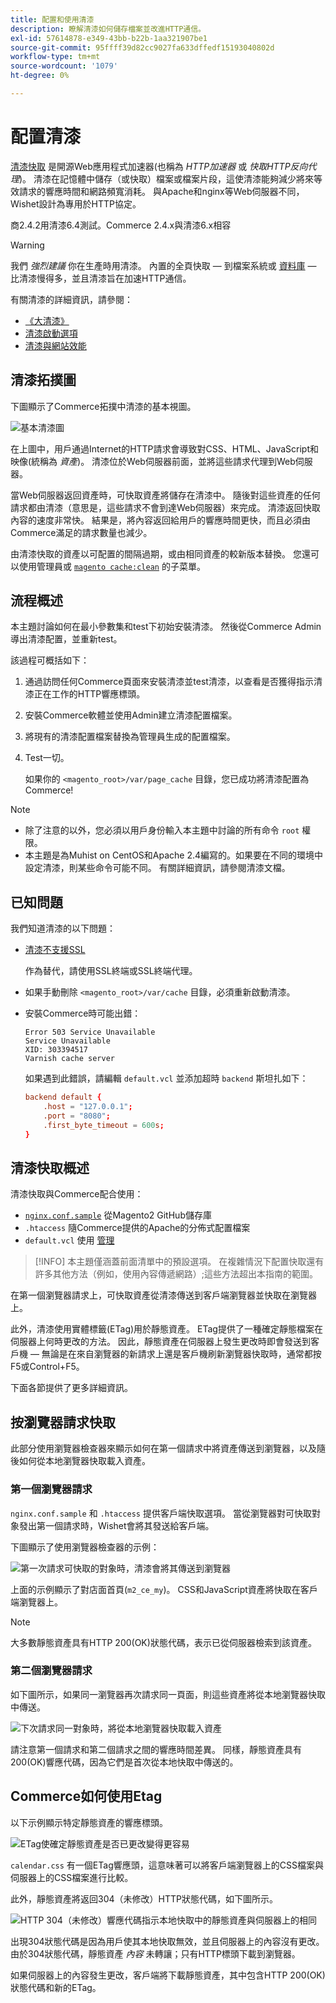 ```yaml
---
title: 配置和使用清漆
description: 瞭解清漆如何儲存檔案並改進HTTP通信。
exl-id: 57614878-e349-43bb-b22b-1aa321907be1
source-git-commit: 95ffff39d82cc9027fa633dffedf15193040802d
workflow-type: tm+mt
source-wordcount: '1079'
ht-degree: 0%

---
```


# 配置清漆

[清漆快取] 是開源Web應用程式加速器(也稱為 _HTTP加速器_ 或 _快取HTTP反向代理_)。 清漆在記憶體中儲存（或快取）檔案或檔案片段，這使清漆能夠減少將來等效請求的響應時間和網路頻寬消耗。 與Apache和nginx等Web伺服器不同，Wishet設計為專用於HTTP協定。

商2.4.2用清漆6.4測試。Commerce 2.4.x與清漆6.x相容

>[!WARNING]
>
>我們 _強烈建議_ 你在生產時用清漆。 內置的全頁快取 — 到檔案系統或 [資料庫] — 比清漆慢得多，並且清漆旨在加速HTTP通信。

有關清漆的詳細資訊，請參閱：

- [《大清漆》]
- [清漆啟動選項]
- [清漆與網站效能]

## 清漆拓撲圖

下圖顯示了Commerce拓撲中清漆的基本視圖。

![基本清漆圖](../../assets/configuration/varnish-basic.png)

在上圖中，用戶通過Internet的HTTP請求會導致對CSS、HTML、JavaScript和映像(統稱為 _資產_)。 清漆位於Web伺服器前面，並將這些請求代理到Web伺服器。

當Web伺服器返回資產時，可快取資產將儲存在清漆中。 隨後對這些資產的任何請求都由清漆（意思是，這些請求不會到達Web伺服器）來完成。 清漆返回快取內容的速度非常快。 結果是，將內容返回給用戶的響應時間更快，而且必須由Commerce滿足的請求數量也減少。

由清漆快取的資產以可配置的間隔過期，或由相同資產的較新版本替換。 您還可以使用管理員或 [`magento cache:clean`](../cli/manage-cache.md#clean-and-flush-cache-types) 的子菜單。

## 流程概述

本主題討論如何在最小參數集和test下初始安裝清漆。 然後從Commerce Admin導出清漆配置，並重新test。

該過程可概括如下：

1. 通過訪問任何Commerce頁面來安裝清漆並test清漆，以查看是否獲得指示清漆正在工作的HTTP響應標頭。
1. 安裝Commerce軟體並使用Admin建立清漆配置檔案。
1. 將現有的清漆配置檔案替換為管理員生成的配置檔案。
1. Test一切。

   如果你的 `<magento_root>/var/page_cache` 目錄，您已成功將清漆配置為Commerce!

>[!NOTE]
- 除了注意的以外，您必須以用戶身份輸入本主題中討論的所有命令 `root` 權限。
- 本主題是為Muhist on CentOS和Apache 2.4編寫的。如果要在不同的環境中設定清漆，則某些命令可能不同。 有關詳細資訊，請參閱清漆文檔。


## 已知問題

我們知道清漆的以下問題：

- [清漆不支援SSL]

   作為替代，請使用SSL終端或SSL終端代理。

- 如果手動刪除 `<magento_root>/var/cache` 目錄，必須重新啟動清漆。

- 安裝Commerce時可能出錯：

   ```terminal
   Error 503 Service Unavailable
   Service Unavailable
   XID: 303394517
   Varnish cache server
   ```

   如果遇到此錯誤，請編輯 `default.vcl` 並添加超時 `backend` 斯坦扎如下：

   ```conf
   backend default {
       .host = "127.0.0.1";
       .port = "8080";
       .first_byte_timeout = 600s;
   }
   ```

## 清漆快取概述

清漆快取與Commerce配合使用：

- [`nginx.conf.sample`](https://github.com/magento/magento2/blob/2.4/nginx.conf.sample) 從Magento2 GitHub儲存庫
- `.htaccess` 隨Commerce提供的Apache的分佈式配置檔案
- `default.vcl` 使用 [管理](../cache/configure-varnish-commerce.md)

>[!INFO]
本主題僅涵蓋前面清單中的預設選項。 在複雜情況下配置快取還有許多其他方法（例如，使用內容傳遞網路）;這些方法超出本指南的範圍。

在第一個瀏覽器請求上，可快取資產從清漆傳送到客戶端瀏覽器並快取在瀏覽器上。

此外，清漆使用實體標籤(ETag)用於靜態資產。 ETag提供了一種確定靜態檔案在伺服器上何時更改的方法。 因此，靜態資產在伺服器上發生更改時即會發送到客戶機 — 無論是在來自瀏覽器的新請求上還是客戶機刷新瀏覽器快取時，通常都按F5或Control+F5。

下面各節提供了更多詳細資訊。

## 按瀏覽器請求快取

此部分使用瀏覽器檢查器來顯示如何在第一個請求中將資產傳送到瀏覽器，以及隨後如何從本地瀏覽器快取載入資產。

### 第一個瀏覽器請求

`nginx.conf.sample` 和 `.htaccess` 提供客戶端快取選項。 當從瀏覽器對可快取對象發出第一個請求時，Wishet會將其發送給客戶端。

下圖顯示了使用瀏覽器檢查器的示例：

![第一次請求可快取的對象時，清漆會將其傳送到瀏覽器](../../assets/configuration/varnish-apache-first-visit.png)

上面的示例顯示了對店面首頁(`m2_ce_my`)。 CSS和JavaScript資產將快取在客戶端瀏覽器上。

>[!NOTE]
大多數靜態資產具有HTTP 200(OK)狀態代碼，表示已從伺服器檢索到該資產。

### 第二個瀏覽器請求

如下圖所示，如果同一瀏覽器再次請求同一頁面，則這些資產將從本地瀏覽器快取中傳送。

![下次請求同一對象時，將從本地瀏覽器快取載入資產](../../assets/configuration/varnish-apache-second-visit.png)

請注意第一個請求和第二個請求之間的響應時間差異。 同樣，靜態資產具有200(OK)響應代碼，因為它們是首次從本地快取中傳送的。

## Commerce如何使用Etag

以下示例顯示特定靜態資產的響應標頭。

![ETag使確定靜態資產是否已更改變得更容易](../../assets/configuration/varnish-etag.png)

`calendar.css` 有一個ETag響應頭，這意味著可以將客戶端瀏覽器上的CSS檔案與伺服器上的CSS檔案進行比較。

此外，靜態資產將返回304（未修改）HTTP狀態代碼，如下圖所示。

![HTTP 304（未修改）響應代碼指示本地快取中的靜態資產與伺服器上的相同](../../assets/configuration/varnish-304.png)

出現304狀態代碼是因為用戶使其本地快取無效，並且伺服器上的內容沒有更改。 由於304狀態代碼，靜態資產 _內容_ 未轉讓；只有HTTP標頭下載到瀏覽器。

如果伺服器上的內容發生更改，客戶端將下載靜態資產，其中包含HTTP 200(OK)狀態代碼和新的ETag。

<!-- Link Definitions -->

[資料庫]: https://developer.adobe.com/commerce/php/development/cache/partial/database-caching/
[《大清漆》]: https://www.varnish-cache.org/docs/trunk/users-guide/intro.html
[清漆快取]: https://varnish-cache.org
[清漆啟動選項]: https://www.varnish-cache.org/docs/trunk/reference/varnishd.html#ref-varnishd-options
[清漆與網站效能]: https://www.varnish-cache.org/docs/trunk/users-guide/performance.html#users-performance
[清漆不支援SSL]: https://www.varnish-cache.org/docs/3.0/phk/ssl.html
